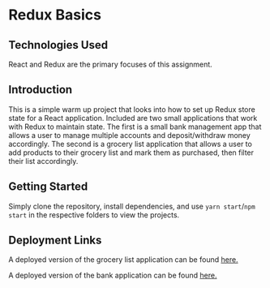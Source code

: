 # Redux Basics

## Technologies Used
React and Redux are the primary focuses of this assignment.

## Introduction
This is a simple warm up project that looks into how to set up Redux store state for a React application. Included are two small applications that work with Redux to maintain state. The first is a small bank management app that allows a user to manage multiple accounts and deposit/withdraw money accordingly. The second is a grocery list application that allows a user to add products to their grocery list and mark them as purchased, then filter their list accordingly.

## Getting Started
Simply clone the repository, install dependencies, and use `yarn start`/`npm start` in the respective folders to view the projects.

## Deployment Links
A deployed version of the grocery list application can be found [here.](http://muddled-furniture.surge.sh/)

A deployed version of the bank application can be found [here.](http://handsome-price.surge.sh/)